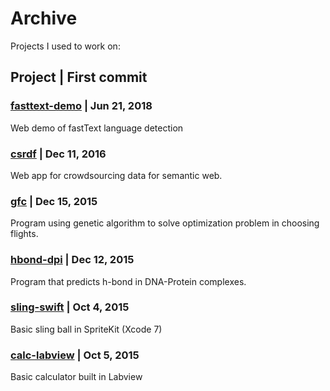 # Archive

Projects I used to work on:

## Project | First commit
### [fasttext-demo](https://github.com/yrsamrith/graveyard/tree/master/fasttext-demo) | Jun 21, 2018
Web demo of fastText language detection

### [csrdf](https://github.com/yrsamrith/graveyard/tree/master/csrdf) | Dec 11, 2016
Web app for crowdsourcing data for semantic web.

### [gfc](https://github.com/yrsamrith/graveyard/tree/master/gfc) | Dec 15, 2015
Program using genetic algorithm to solve optimization problem in choosing flights.

### [hbond-dpi](https://github.com/yrsamrith/graveyard/tree/master/hbond-dpi) | Dec 12, 2015
Program that predicts h-bond in DNA-Protein complexes.

### [sling-swift](https://github.com/yrsamrith/graveyard/tree/master/sling-swift) | Oct 4, 2015
Basic sling ball in SpriteKit (Xcode 7)

### [calc-labview](https://github.com/yrsamrith/graveyard/tree/master/calc-labview) | Oct 5, 2015
Basic calculator built in Labview
